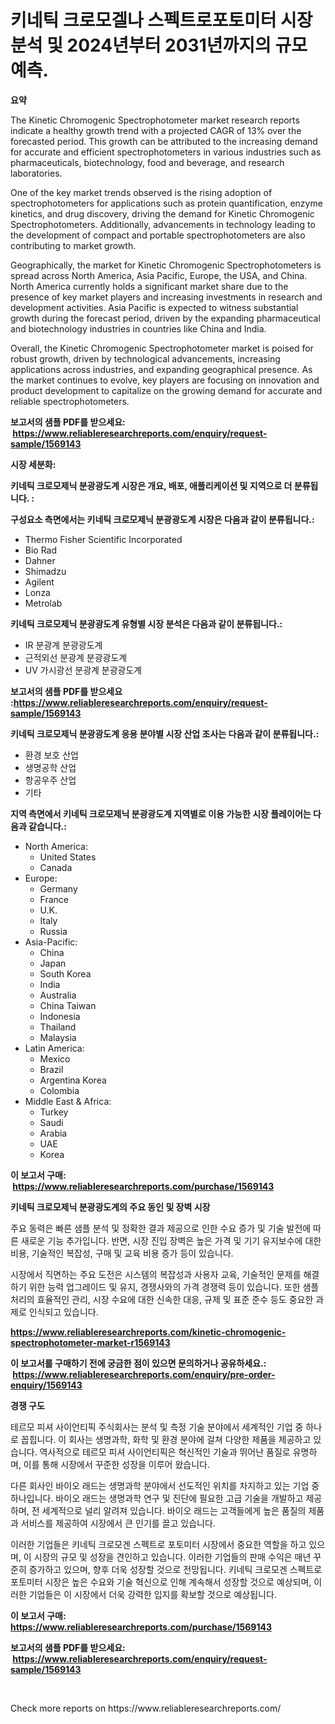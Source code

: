 <p><h1>키네틱 크로모겔나 스펙트로포토미터 시장 분석 및 2024년부터 2031년까지의 규모 예측.</h1></p><p><strong>요약</strong></p>
<p><p>The Kinetic Chromogenic Spectrophotometer market research reports indicate a healthy growth trend with a projected CAGR of 13% over the forecasted period. This growth can be attributed to the increasing demand for accurate and efficient spectrophotometers in various industries such as pharmaceuticals, biotechnology, food and beverage, and research laboratories.</p><p>One of the key market trends observed is the rising adoption of spectrophotometers for applications such as protein quantification, enzyme kinetics, and drug discovery, driving the demand for Kinetic Chromogenic Spectrophotometers. Additionally, advancements in technology leading to the development of compact and portable spectrophotometers are also contributing to market growth.</p><p>Geographically, the market for Kinetic Chromogenic Spectrophotometers is spread across North America, Asia Pacific, Europe, the USA, and China. North America currently holds a significant market share due to the presence of key market players and increasing investments in research and development activities. Asia Pacific is expected to witness substantial growth during the forecast period, driven by the expanding pharmaceutical and biotechnology industries in countries like China and India.</p><p>Overall, the Kinetic Chromogenic Spectrophotometer market is poised for robust growth, driven by technological advancements, increasing applications across industries, and expanding geographical presence. As the market continues to evolve, key players are focusing on innovation and product development to capitalize on the growing demand for accurate and reliable spectrophotometers.</p></p>
<p><strong>보고서의 샘플 PDF를 받으세요: &nbsp;<a href="https://www.reliableresearchreports.com/enquiry/request-sample/1569143">https://www.reliableresearchreports.com/enquiry/request-sample/1569143</a></strong></p>
<p><strong>시장 세분화:</strong></p>
<p><strong> 키네틱 크로모제닉 분광광도계 시장은 개요, 배포, 애플리케이션 및 지역으로 더 분류됩니다. :</strong></p>
<p><strong>구성요소 측면에서는 키네틱 크로모제닉 분광광도계 시장은 다음과 같이 분류됩니다.:</strong></p>
<p><ul><li>Thermo Fisher Scientific Incorporated</li><li>Bio Rad</li><li>Dahner</li><li>Shimadzu</li><li>Agilent</li><li>Lonza</li><li>Metrolab</li></ul></p>
<p><strong> 키네틱 크로모제닉 분광광도계 유형별 시장 분석은 다음과 같이 분류됩니다.:</strong></p>
<p><ul><li>IR 분광계 분광광도계</li><li>근적외선 분광계 분광광도계</li><li>UV 가시광선 분광계 분광광도계</li></ul></p>
<p><strong>보고서의 샘플 PDF를 받으세요 :<a href="https://www.reliableresearchreports.com/enquiry/request-sample/1569143">https://www.reliableresearchreports.com/enquiry/request-sample/1569143</a></strong></p>
<p><strong> 키네틱 크로모제닉 분광광도계 응용 분야별 시장 산업 조사는 다음과 같이 분류됩니다.:</strong></p>
<p><ul><li>환경 보호 산업</li><li>생명공학 산업</li><li>항공우주 산업</li><li>기타</li></ul></p>
<p><strong>지역 측면에서 키네틱 크로모제닉 분광광도계 지역별로 이용 가능한 시장 플레이어는 다음과 같습니다.:</strong></p>
<p><ul>
    <li>
        North America:
        <ul>
            <li>United States</li>
            <li>Canada</li>
        </ul>
    </li>
    <li>
        Europe:
        <ul>
            <li>Germany</li>
            <li>France</li>
            <li>U.K.</li>
            <li>Italy</li>
            <li>Russia</li>
        </ul>
    </li>
    <li>
        Asia-Pacific:
        <ul>
            <li>China</li>
            <li>Japan</li>
            <li>South Korea</li>
            <li>India</li>
            <li>Australia</li>
            <li>China Taiwan</li>
            <li>Indonesia</li>
            <li>Thailand</li>
            <li>Malaysia</li>
        </ul>
    </li>
    <li>
        Latin America:
        <ul>
            <li>Mexico</li>
            <li>Brazil</li>
            <li>Argentina Korea</li>
            <li>Colombia</li>
        </ul>
    </li>
    <li>
        Middle East & Africa:
        <ul>
            <li>Turkey</li>
            <li>Saudi</li>
            <li>Arabia</li>
            <li>UAE</li>
            <li>Korea</li>
        </ul>
    </li>
    </ul></p>
<p><strong>이 보고서 구매: &nbsp;<a href="https://www.reliableresearchreports.com/purchase/1569143">https://www.reliableresearchreports.com/purchase/1569143</a></strong></p>
<p><strong>키네틱 크로모제닉 분광광도계의 주요 동인 및 장벽 시장</strong></p>
<p><p>주요 동력은 빠른 샘플 분석 및 정확한 결과 제공으로 인한 수요 증가 및 기술 발전에 따른 새로운 기능 추가입니다. 반면, 시장 진입 장벽은 높은 가격 및 기기 유지보수에 대한 비용, 기술적인 복잡성, 구매 및 교육 비용 증가 등이 있습니다.</p><p>시장에서 직면하는 주요 도전은 시스템의 복잡성과 사용자 교육, 기술적인 문제를 해결하기 위한 능력 업그레이드 및 유지, 경쟁사와의 가격 경쟁력 등이 있습니다. 또한 샘플 처리의 효율적인 관리, 시장 수요에 대한 신속한 대응, 규제 및 표준 준수 등도 중요한 과제로 인식되고 있습니다.</p></p>
<p><strong><a href="https://www.reliableresearchreports.com/kinetic-chromogenic-spectrophotometer-market-r1569143">https://www.reliableresearchreports.com/kinetic-chromogenic-spectrophotometer-market-r1569143</a></strong></p>
<p><strong>이 보고서를 구매하기 전에 궁금한 점이 있으면 문의하거나 공유하세요.: &nbsp;<a href="https://www.reliableresearchreports.com/enquiry/pre-order-enquiry/1569143">https://www.reliableresearchreports.com/enquiry/pre-order-enquiry/1569143</a></strong></p>
<p><strong>경쟁 구도</strong></p>
<p><p>테르모 피셔 사이언티픽 주식회사는 분석 및 측정 기술 분야에서 세계적인 기업 중 하나로 꼽힙니다. 이 회사는 생명과학, 화학 및 환경 분야에 걸쳐 다양한 제품을 제공하고 있습니다. 역사적으로 테르모 피셔 사이언티픽은 혁신적인 기술과 뛰어난 품질로 유명하며, 이를 통해 시장에서 꾸준한 성장을 이루어 왔습니다.</p><p>다른 회사인 바이오 래드는 생명과학 분야에서 선도적인 위치를 차지하고 있는 기업 중 하나입니다. 바이오 래드는 생명과학 연구 및 진단에 필요한 고급 기술을 개발하고 제공하며, 전 세계적으로 널리 알려져 있습니다. 바이오 래드는 고객들에게 높은 품질의 제품과 서비스를 제공하여 시장에서 큰 인기를 끌고 있습니다.</p><p>이러한 기업들은 키네틱 크로모겐 스펙트로 포토미터 시장에서 중요한 역할을 하고 있으며, 이 시장의 규모 및 성장을 견인하고 있습니다. 이러한 기업들의 판매 수익은 매년 꾸준히 증가하고 있으며, 향후 더욱 성장할 것으로 전망됩니다. 키네틱 크로모겐 스펙트로 포토미터 시장은 높은 수요와 기술 혁신으로 인해 계속해서 성장할 것으로 예상되며, 이러한 기업들은 이 시장에서 더욱 강력한 입지를 확보할 것으로 예상됩니다.</p></p>
<p><strong>이 보고서 구매: &nbsp; <a href="https://www.reliableresearchreports.com/purchase/1569143">https://www.reliableresearchreports.com/purchase/1569143</a></strong></p>
<p><strong>보고서의 샘플 PDF를 받으세요: &nbsp;<a href="https://www.reliableresearchreports.com/enquiry/request-sample/1569143">https://www.reliableresearchreports.com/enquiry/request-sample/1569143</a></strong><strong></strong></p>
<p>&nbsp;</p>
<p>Check more reports on https://www.reliableresearchreports.com/</p>